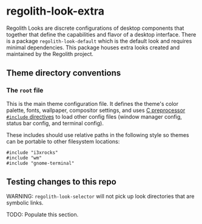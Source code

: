 # regolith-look-extra

Regolith Looks are discrete configurations of desktop components that together that
define the capabilities and flavor of a desktop interface.  There is a package
`regolith-look-default` which is the default look and requires minimal dependencies.
This package houses extra looks created and maintained by the Regolith project.


## Theme directory conventions

### The `root` file

This is the main theme configuration file. It defines the theme's color palette, fonts,
wallpaper, compositor settings, and uses
[C preprocessor `#include` directives](https://gcc.gnu.org/onlinedocs/cpp/Include-Syntax.html)
to load other config files (window manager config, status bar config, and terminal
config).

These includes should use relative paths in the following style so themes can be
portable to other filesystem locations:

```
#include "i3xrocks"
#include "wm"
#include "gnome-terminal"
```


## Testing changes to this repo

WARNING: `regolith-look-selector` will not pick up look directories that are symbolic
links.

TODO: Populate this section.
